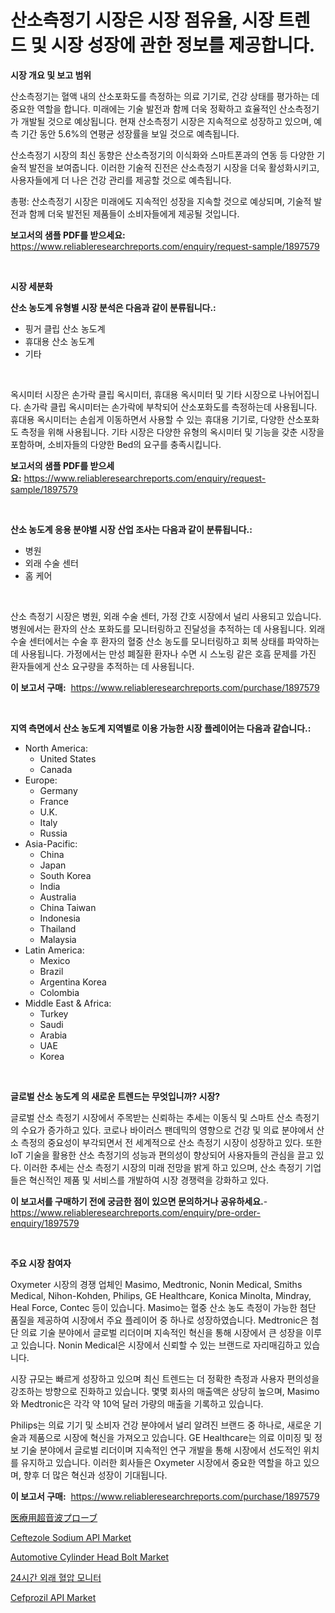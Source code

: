 <p><h1>산소측정기 시장은 시장 점유율, 시장 트렌드 및 시장 성장에 관한 정보를 제공합니다.</h1></p><p><strong>시장 개요 및 보고 범위</strong></p>
<p><p>산소측정기는 혈액 내의 산소포화도를 측정하는 의료 기기로, 건강 상태를 평가하는 데 중요한 역할을 합니다. 미래에는 기술 발전과 함께 더욱 정확하고 효율적인 산소측정기가 개발될 것으로 예상됩니다. 현재 산소측정기 시장은 지속적으로 성장하고 있으며, 예측 기간 동안 5.6%의 연평균 성장률을 보일 것으로 예측됩니다. </p><p>산소측정기 시장의 최신 동향은 산소측정기의 이식화와 스마트폰과의 연동 등 다양한 기술적 발전을 보여줍니다. 이러한 기술적 진전은 산소측정기 시장을 더욱 활성화시키고, 사용자들에게 더 나은 건강 관리를 제공할 것으로 예측됩니다.</p><p>총평: 산소측정기 시장은 미래에도 지속적인 성장을 지속할 것으로 예상되며, 기술적 발전과 함께 더욱 발전된 제품들이 소비자들에게 제공될 것입니다.</p></p>
<p><strong>보고서의 샘플 PDF를 받으세요:</strong> <a href="https://www.reliableresearchreports.com/enquiry/request-sample/1897579">https://www.reliableresearchreports.com/enquiry/request-sample/1897579</a></p>
<p>&nbsp;</p>
<p><strong>시장 세분화</strong></p>
<p><strong>산소 농도계 유형별 시장 분석은 다음과 같이 분류됩니다.:</strong></p>
<p><ul><li>핑거 클립 산소 농도계</li><li>휴대용 산소 농도계</li><li>기타</li></ul></p>
<p>&nbsp;</p>
<p><p>옥시미터 시장은 손가락 클립 옥시미터, 휴대용 옥시미터 및 기타 시장으로 나뉘어집니다. 손가락 클립 옥시미터는 손가락에 부착되어 산소포화도를 측정하는데 사용됩니다. 휴대용 옥시미터는 손쉽게 이동하면서 사용할 수 있는 휴대용 기기로, 다양한 산소포화도 측정을 위해 사용됩니다. 기타 시장은 다양한 유형의 옥시미터 및 기능을 갖춘 시장을 포함하며, 소비자들의 다양한 Bed의 요구를 충족시킵니다.</p></p>
<p><strong>보고서의 샘플 PDF를 받으세요:</strong>&nbsp;<a href="https://www.reliableresearchreports.com/enquiry/request-sample/1897579">https://www.reliableresearchreports.com/enquiry/request-sample/1897579</a></p>
<p>&nbsp;</p>
<p><strong> 산소 농도계 응용 분야별 시장 산업 조사는 다음과 같이 분류됩니다.:</strong></p>
<p><ul><li>병원</li><li>외래 수술 센터</li><li>홈 케어</li></ul></p>
<p>&nbsp;</p>
<p><p>산소 측정기 시장은 병원, 외래 수술 센터, 가정 간호 시장에서 널리 사용되고 있습니다. 병원에서는 환자의 산소 포화도를 모니터링하고 진달성을 추적하는 데 사용됩니다. 외래 수술 센터에서는 수술 후 환자의 혈중 산소 농도를 모니터링하고 회복 상태를 파악하는 데 사용됩니다. 가정에서는 만성 폐질환 환자나 수면 시 스노링 같은 호흡 문제를 가진 환자들에게 산소 요구량을 추적하는 데 사용됩니다.</p></p>
<p><strong>이 보고서 구매:</strong>&nbsp; <a href="https://www.reliableresearchreports.com/purchase/1897579">https://www.reliableresearchreports.com/purchase/1897579</a></p>
<p>&nbsp;</p>
<p><strong>지역 측면에서 산소 농도계 지역별로 이용 가능한 시장 플레이어는 다음과 같습니다.:</strong></p>
<p><ul>
    <li>
        North America:
        <ul>
            <li>United States</li>
            <li>Canada</li>
        </ul>
    </li>
    <li>
        Europe:
        <ul>
            <li>Germany</li>
            <li>France</li>
            <li>U.K.</li>
            <li>Italy</li>
            <li>Russia</li>
        </ul>
    </li>
    <li>
        Asia-Pacific:
        <ul>
            <li>China</li>
            <li>Japan</li>
            <li>South Korea</li>
            <li>India</li>
            <li>Australia</li>
            <li>China Taiwan</li>
            <li>Indonesia</li>
            <li>Thailand</li>
            <li>Malaysia</li>
        </ul>
    </li>
    <li>
        Latin America:
        <ul>
            <li>Mexico</li>
            <li>Brazil</li>
            <li>Argentina Korea</li>
            <li>Colombia</li>
        </ul>
    </li>
    <li>
        Middle East & Africa:
        <ul>
            <li>Turkey</li>
            <li>Saudi</li>
            <li>Arabia</li>
            <li>UAE</li>
            <li>Korea</li>
        </ul>
    </li>
    </ul></p>
<p>&nbsp;</p>
<p><strong>글로벌 산소 농도계 의 새로운 트렌드는 무엇입니까? 시장?</strong></p>
<p><p>글로벌 산소 측정기 시장에서 주목받는 신뢰하는 추세는 이동식 및 스마트 산소 측정기의 수요가 증가하고 있다. 코로나 바이러스 팬데믹의 영향으로 건강 및 의료 분야에서 산소 측정의 중요성이 부각되면서 전 세계적으로 산소 측정기 시장이 성장하고 있다. 또한 IoT 기술을 활용한 산소 측정기의 성능과 편의성이 향상되어 사용자들의 관심을 끌고 있다. 이러한 추세는 산소 측정기 시장의 미래 전망을 밝게 하고 있으며, 산소 측정기 기업들은 혁신적인 제품 및 서비스를 개발하여 시장 경쟁력을 강화하고 있다.</p></p>
<p><strong>이 보고서를 구매하기 전에 궁금한 점이 있으면 문의하거나 공유하세요.</strong>- <a href="https://www.reliableresearchreports.com/enquiry/pre-order-enquiry/1897579">https://www.reliableresearchreports.com/enquiry/pre-order-enquiry/1897579</a></p>
<p>&nbsp;</p>
<p><strong>주요 시장 참여자</strong></p>
<p><p>Oxymeter 시장의 경쟁 업체인 Masimo, Medtronic, Nonin Medical, Smiths Medical, Nihon-Kohden, Philips, GE Healthcare, Konica Minolta, Mindray, Heal Force, Contec 등이 있습니다. Masimo는 혈중 산소 농도 측정이 가능한 첨단 품질을 제공하여 시장에서 주요 플레이어 중 하나로 성장하였습니다. Medtronic은 첨단 의료 기술 분야에서 글로벌 리더이며 지속적인 혁신을 통해 시장에서 큰 성장을 이루고 있습니다. Nonin Medical은 시장에서 신뢰할 수 있는 브랜드로 자리매김하고 있습니다.</p><p>시장 규모는 빠르게 성장하고 있으며 최신 트렌드는 더 정확한 측정과 사용자 편의성을 강조하는 방향으로 진화하고 있습니다. 몇몇 회사의 매출액은 상당히 높으며, Masimo와 Medtronic은 각각 약 10억 달러 가량의 매출을 기록하고 있습니다.</p><p>Philips는 의료 기기 및 소비자 건강 분야에서 널리 알려진 브랜드 중 하나로, 새로운 기술과 제품으로 시장에 혁신을 가져오고 있습니다. GE Healthcare는 의료 이미징 및 정보 기술 분야에서 글로벌 리더이며 지속적인 연구 개발을 통해 시장에서 선도적인 위치를 유지하고 있습니다. 이러한 회사들은 Oxymeter 시장에서 중요한 역할을 하고 있으며, 향후 더 많은 혁신과 성장이 기대됩니다.</p></p>
<p><strong>이 보고서 구매:</strong>&nbsp;&nbsp;<a href="https://www.reliableresearchreports.com/purchase/1897579">https://www.reliableresearchreports.com/purchase/1897579</a></p>
<p><p><a href="https://github.com/ksxzwxabcuynh011/Market-Research-Report-List-1/blob/main/2988689193458.md">医療用超音波プローブ</a></p><p><a href="https://issuu.com/reportprime-2/docs/ceftezole-sodium-api-market-size-2030.pptx">Ceftezole Sodium API Market</a></p><p><a href="https://ivy-potential-64b.notion.site/Automotive-Cylinder-Head-Bolt-Market-Size-Share-Trends-Analysis-Report-By-Application-Regional-O-9d43b26433ee40c48c3a252b82f357d7">Automotive Cylinder Head Bolt Market</a></p><p><a href="https://github.com/xvz497517413/Market-Research-Report-List-1/blob/main/7356172193242.md">24시간 외래 혈압 모니터</a></p><p><a href="https://issuu.com/reportprime-2/docs/cefprozil-api-market-size-2030.pptx">Cefprozil API Market</a></p></p>
